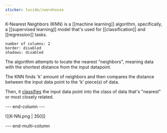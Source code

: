 ```yaml
---
sticker: lucide//warehouse
---
```

K-Nearest Neighbors (KNN) is a [[machine learning]] algorithm, specifically, a [[supervised learning]] model that's used for [[classification]] and [[regression]] tasks.

```start-multi-column
number of columns: 2
border: disabled
shadows: disabled
```

The algorithm attempts to locate the nearest "neighbors", meaning data with the shortest distance from the input datapoint.

The KNN finds 'k' amount of neighbors and then compares the distance between the input data point to the 'k' piece(s) of data.

Then, it [classifies](obsidian://open?vault=VXNUAJ.VAULT&file=LIBRARY%2FTECH%2FARTIFICIAL%20INTELLIGENCE%2FMACHINE%20LEARNING%2FSUPERVISED%20LEARNING%2FClassification) the input data point into the class of data that's "nearest" or most closely related.

--- end-column ---

![[K-NN.png | 350]]

--- end-multi-column